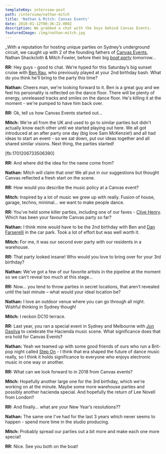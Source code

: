 ```yaml
---
templateKey: interview-post
path: /interview/nathan-mitch
title: 'Nathan & Mitch: Canvas Events'
date: 2018-01-12T00:36:22.000Z
description: We grabbed a chat with the boys behind Canvas Events.
featuredImage: /img/nathan-mitch.jpg
---
```

_With a reputation for hosting unique parties on Sydney’s underground circuit, we caught up with 2 of the founding fathers of [Canvas Events](https://www.facebook.com/canvaseventssydney/), Nathan Shackcloth & Mitch Fowler, before their big _[_boat party_](https://www.facebook.com/pg/canvaseventssydney/events/?ref=page_internal) tomorrow..._

**RR:** Hey guys - good to chat. We’re hyped for this Saturday’s big sunset cruise with [Ben Rau](https://www.facebook.com/BenRauMusic/), who previously played at your 2nd birthday bash. What do you think he'll bring to the party this time?

**Nathan:** Cheers man, we're looking forward to it. Ben is a great guy and we feel his personality is reflected on the dance floor. There will be plenty of energy, unreleased tracks and smiles on the dance floor. He's killing it at the moment - we're pumped to have him back over.

**RR:** Ok, tell us how Canvas Events started out...

**Mitch:** We're all from the UK and used to go to similar parties but didn't actually know each other until we started playing out here. We all got introduced at an after party one day (big love Sam McKenzie!) and all had ideas to start an event - so we sat down, put our ideas together and all shared similar visions. Next thing, the parties started!

\[fb:1701206733506390]

**RR:** And where did the idea for the name come from?

**Nathan:** Mitch will claim that one! We all put in our suggestions but thought Canvas reflected a fresh start on the scene.

**RR:** How would you describe the music policy at a Canvas event?

**Mitch:** Inspired by a lot of music we grew up with really. Fusion of house, garage, techno, minimal... we want to make people dance.

**RR:** You’ve held some killer parties, including one of our faves - [Clive Henry](https://www.facebook.com/clivehenrymusic/). Which has been your favourite Canvas party so far?

**Nathan:** I think mine would have to be the 2nd birthday with Ben and [Dan Farserelli](https://www.facebook.com/dan.farserelli/) in the car park. Took a lot of effort but was well worth it.

**Mitch:** For me, it was our second ever party with our residents in a warehouse.

**RR:** That party looked insane! Who would you love to bring over for your 3rd birthday?

**Nathan:** We've got a few of our favorite artists in the pipeline at the moment so we can't reveal too much at this stage...

**RR:** Now... you tend to throw parties in secret locations, that aren’t revealed until the last minute – what would your ideal location be?

**Nathan:** I love an outdoor venue where you can go through all night. Wishful thinking in Sydney though!

**Mitch:** I reckon DC10 terrace.

**RR:** Last year, you ran a special event in Sydney and Melbourne with [Jon Dasilva](https://www.facebook.com/jondasilvadjprofile/) to celebrate the Hacienda music scene. What significance does that era hold for Canvas Events?

**Nathan:** Yeah we teamed up with some good friends of ours who run a Brit-pop night called [Step On](https://www.facebook.com/StepOnSydney/) - I think that era shaped the future of dance music really, so I think it holds significance to everyone who enjoys electronic music in one way or another.

**RR:** What can we look forward to in 2018 from Canvas events?

**Mitch:** Hopefully another large one for the 3rd birthday, which we're working on at the minute. Maybe some more warehouse parties and possibly another hacienda special. And hopefully the return of Lee Novell from London!!

**RR:** And finally... what are your New Year’s resolutions??

**Nathan:** The same one I've had for the last 3 years which never seems to happen - spend more time in the studio producing.

**Mitch:** Probably spread our parties out a bit more and make each one more special!

**RR:** Nice. See you both on the boat!
